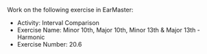 Work on the following exercise in EarMaster:
- Activity: Interval Comparison
- Exercise Name: Minor 10th, Major 10th, Minor 13th & Major 13th - Harmonic
- Exercise Number: 20.6
